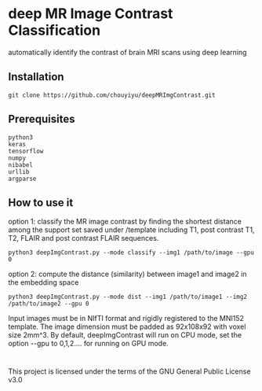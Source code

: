# deep MR Image Contrast Classification
automatically identify the contrast of brain MRI scans using deep learning 
## Installation
```
git clone https://github.com/chouyiyu/deepMRImgContrast.git
```
## Prerequisites
```
python3
keras
tensorflow
numpy
nibabel
urllib
argparse
```
## How to use it
option 1: classify the MR image contrast by finding the shortest distance among the support set saved under /template including T1, post contrast T1, T2, FLAIR and post contrast FLAIR sequences.
```
python3 deepImgContrast.py --mode classify --img1 /path/to/image --gpu 0
```
option 2: compute the distance (similarity) between image1 and image2 in the embedding space
```
python3 deepImgContrast.py --mode dist --img1 /path/to/image1 --img2 /path/to/image2 --gpu 0 
```
Input images must be in NIfTI format and rigidly registered to the MNI152 template. The image dimension must be padded as 92x108x92 with voxel size 2mm^3. By default, deepImgContrast will run on CPU mode, set the option --gpu to 0,1,2.... for running on GPU mode. 

#
#
#
This project is licensed under the terms of the GNU General Public License v3.0
